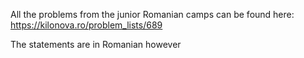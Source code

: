 All the problems from the junior Romanian camps can be found here: https://kilonova.ro/problem_lists/689

The statements are in Romanian however
